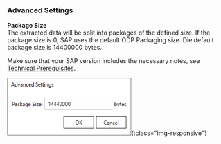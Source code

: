 ### Advanced Settings

**Package Size**<br>
The extracted data will be split into packages of the defined size. 
If the package size is 0, SAP uses the default ODP Packaging size.
Die default package size is 14400000 bytes.

Make sure that your SAP version includes the necessary notes, see [Technical Prerequisites](odp#technical-prerequisites). <br>

![ODP Advanced Settings](/img/content/odp/advanced-settings.png){:class="img-responsive"}